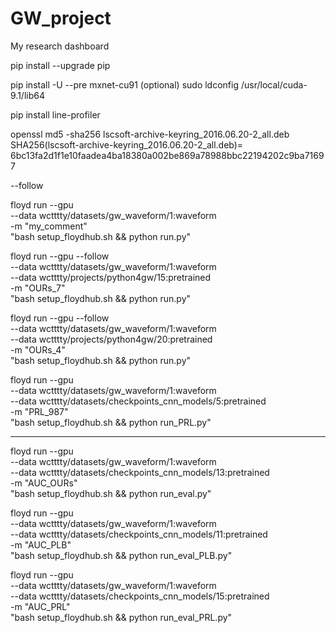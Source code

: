 # GW_project
My research dashboard

pip install --upgrade pip

pip install -U --pre mxnet-cu91
(optional)
sudo ldconfig /usr/local/cuda-9.1/lib64

pip install line-profiler



openssl md5 -sha256 lscsoft-archive-keyring_2016.06.20-2_all.deb
SHA256(lscsoft-archive-keyring_2016.06.20-2_all.deb)= 6bc13fa2d1f1e10faadea4ba18380a002be869a78988bbc22194202c9ba71697


--follow

floyd run --gpu  \
--data wctttty/datasets/gw_waveform/1:waveform \
-m "my_comment" \
"bash setup_floydhub.sh && python run.py"

floyd run --gpu --follow \
--data wctttty/datasets/gw_waveform/1:waveform \
--data wctttty/projects/python4gw/15:pretrained \
-m "OURs_7" \
"bash setup_floydhub.sh && python run.py"

floyd run --gpu --follow \
--data wctttty/datasets/gw_waveform/1:waveform \
--data wctttty/projects/python4gw/20:pretrained \
-m "OURs_4" \
"bash setup_floydhub.sh && python run.py"


floyd run --gpu \
--data wctttty/datasets/gw_waveform/1:waveform \
--data wctttty/datasets/checkpoints_cnn_models/5:pretrained \
-m "PRL_987" \
"bash setup_floydhub.sh && python run_PRL.py"



---

floyd run --gpu \
--data wctttty/datasets/gw_waveform/1:waveform \
--data wctttty/datasets/checkpoints_cnn_models/13:pretrained \
-m "AUC_OURs" \
"bash setup_floydhub.sh && python run_eval.py"


floyd run --gpu \
--data wctttty/datasets/gw_waveform/1:waveform \
--data wctttty/datasets/checkpoints_cnn_models/11:pretrained \
-m "AUC_PLB" \
"bash setup_floydhub.sh && python run_eval_PLB.py"

floyd run --gpu \
--data wctttty/datasets/gw_waveform/1:waveform \
--data wctttty/datasets/checkpoints_cnn_models/15:pretrained \
-m "AUC_PRL" \
"bash setup_floydhub.sh && python run_eval_PRL.py"